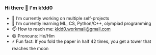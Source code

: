 ### Hi there 👋 I'm k!dd0

- 🔭 I’m currently working on multiple self-projects
- 🌱 I’m currently learning ML, CS, Python/C++, olympiad programming
- 📫 How to reach me: kldd0.workmail@gmail.com
- 😄 Pronouns: He/Him
- ⚡ Fun fact: If you fold the paper in half 42 times, you get a tower that reaches the moon
